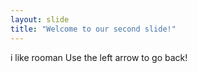 ```yaml
---
layout: slide
title: "Welcome to our second slide!"
---
```

i like rooman
Use the left arrow to go back!
